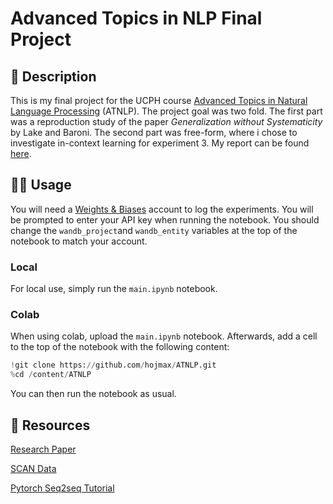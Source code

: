 # Advanced Topics in NLP Final Project

## 📝 Description
This is my final project for the UCPH course [Advanced Topics in Natural Language Processing](https://kurser.ku.dk/course/NDAK19001U/2022-2023) (ATNLP). The project goal was two fold. The first part was a reproduction study of the paper *Generalization without Systematicity* by Lake and Baroni. The second part was free-form, where i chose to investigate in-context learning for experiment 3. My report can be found [here](https://github.com/hojmax/ATNLP/blob/main/Paper.pdf).

## 🏄‍♂️ Usage

You will need a [Weights & Biases](https://www.wandb.com/) account to log the experiments. You will be prompted to enter your API key when running the notebook. You should change the `wandb_project`and `wandb_entity` variables at the top of the notebook to match your account.

### Local

For local use, simply run the `main.ipynb` notebook.

### Colab

When using colab, upload the `main.ipynb` notebook. Afterwards, add a cell to the top of the notebook with the following content:

```python
!git clone https://github.com/hojmax/ATNLP.git
%cd /content/ATNLP
```

You can then run the notebook as usual.

## 📙 Resources

[Research Paper](https://arxiv.org/pdf/1711.00350.pdf)

[SCAN Data](https://github.com/brendenlake/SCAN)

[Pytorch Seq2seq Tutorial](http://pytorch.org/tutorials/intermediate/seq2seq_translation_tutorial.html)
